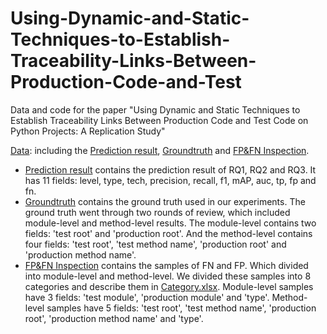 # Using-Dynamic-and-Static-Techniques-to-Establish-Traceability-Links-Between-Production-Code-and-Test
Data and code for the paper "Using Dynamic and Static Techniques to Establish Traceability Links Between Production Code and Test Code on Python Projects: A Replication Study"

[Data](https://github.com/233Steven/Using-Dynamic-and-Static-Techniques-to-Establish-Traceability-Links-Between-Production-Code-and-Test/tree/main/data): including the [Prediction result](https://github.com/233Steven/Using-Dynamic-and-Static-Techniques-to-Establish-Traceability-Links-Between-Production-Code-and-Test/tree/main/data/Prediction%20Result), [Groundtruth](https://github.com/233Steven/Using-Dynamic-and-Static-Techniques-to-Establish-Traceability-Links-Between-Production-Code-and-Test/tree/main/data/Groundtruth) and [FP&FN Inspection](https://github.com/233Steven/Using-Dynamic-and-Static-Techniques-to-Establish-Traceability-Links-Between-Production-Code-and-Test/tree/main/data/FP%26FN%20Inspection).

  - [Prediction result](https://github.com/233Steven/Using-Dynamic-and-Static-Techniques-to-Establish-Traceability-Links-Between-Production-Code-and-Test/tree/main/data/Prediction%20Result) contains the prediction result of RQ1, RQ2 and RQ3. It has 11 fields: level, type, tech, precision, recall, f1, mAP, auc, tp, fp and fn.
  - [Groundtruth](https://github.com/233Steven/Using-Dynamic-and-Static-Techniques-to-Establish-Traceability-Links-Between-Production-Code-and-Test/tree/main/data/Groundtruth) contains the ground truth used in our experiments. The ground truth went through two rounds of review, which included module-level and method-level results. The module-level contains two fields: 'test root' and 'production root'. And the method-level contains four fields: 'test root', 'test method name', 'production root' and 'production method name'.
  - [FP&FN Inspection](https://github.com/233Steven/Using-Dynamic-and-Static-Techniques-to-Establish-Traceability-Links-Between-Production-Code-and-Test/tree/main/data/FP%26FN%20Inspection) contains the samples of FN and FP. Which divided into module-level and method-level. We divided these samples into 8 categories and describe them in [Category.xlsx](https://github.com/233Steven/Using-Dynamic-and-Static-Techniques-to-Establish-Traceability-Links-Between-Production-Code-and-Test/blob/main/data/FP%26FN%20Inspection/Category.xlsx). Module-level samples have 3 fields: 'test module', 'production module' and 'type'. Method-level samples have 5 fields: 'test root', 'test method name', 'production root', 'production method name' and 'type'.

